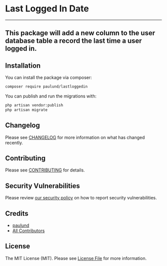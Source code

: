 # Last Logged In Date

---
This package will add a new column to the user database table a record the last time a user logged in.
---

## Installation

You can install the package via composer:

```bash
composer require paulund/lastloggedin
```

You can publish and run the migrations with:

```bash
php artisan vendor:publish
php artisan migrate
```

## Changelog

Please see [CHANGELOG](CHANGELOG.md) for more information on what has changed recently.

## Contributing

Please see [CONTRIBUTING](CONTRIBUTING.md) for details.

## Security Vulnerabilities

Please review [our security policy](../../security/policy) on how to report security vulnerabilities.

## Credits

- [paulund](https://github.com/paulund)
- [All Contributors](../../contributors)

## License

The MIT License (MIT). Please see [License File](LICENSE.md) for more information.
